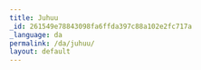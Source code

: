 ```yaml
---
title: Juhuu
_id: 261549e78843098fa6ffda397c88a102e2fc717a
_language: da
permalink: /da/juhuu/
layout: default
---
```

